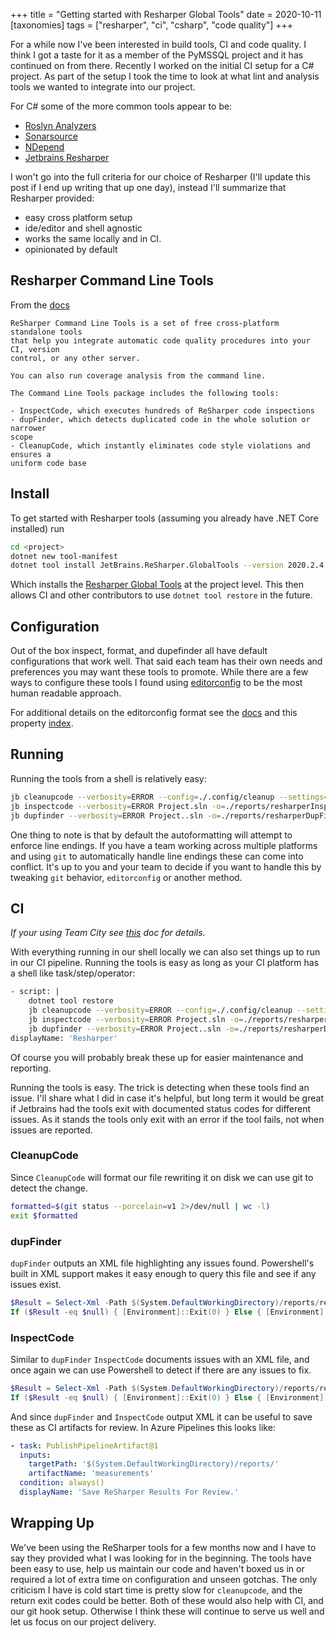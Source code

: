 +++
title = "Getting started with Resharper Global Tools"
date = 2020-10-11
[taxonomies]
tags = ["resharper", "ci", "csharp", "code quality"]
+++

For a while now I've been interested in build tools, CI and code quality. I
think I got a taste for it as a member of the PyMSSQL project and it has
continued on from there. Recently I worked on the initial CI setup for a C#
project. As part of the setup I took the time to look at what lint and
analysis tools we wanted to integrate into our project.

For C# some of the more common tools appear to be:

- [Roslyn Analyzers](https://github.com/dotnet/roslyn-analyzers)
- [Sonarsource](http://www.sonarsource.com)
- [NDepend](https://www.ndepend.com)
- [Jetbrains Resharper](https://www.jetbrains.com/resharper/)

I won't go into the full criteria for our choice of Resharper (I'll update this post
if I end up writing that up one day), instead I'll summarize that Resharper provided:

- easy cross platform setup
- ide/editor and shell agnostic
- works the same locally and in CI.
- opinionated by default

## Resharper Command Line Tools

From the [docs](https://www.jetbrains.com/help/resharper/ReSharper_Command_Line_Tools.html)

```text
ReSharper Command Line Tools is a set of free cross-platform standalone tools
that help you integrate automatic code quality procedures into your CI, version
control, or any other server.

You can also run coverage analysis from the command line.

The Command Line Tools package includes the following tools:

- InspectCode, which executes hundreds of ReSharper code inspections
- dupFinder, which detects duplicated code in the whole solution or narrower
scope
- CleanupCode, which instantly eliminates code style violations and ensures a
uniform code base
```

## Install

To get started with Resharper tools (assuming you already have .NET Core
installed) run

```bash
cd <project>
dotnet new tool-manifest
dotnet tool install JetBrains.ReSharper.GlobalTools --version 2020.2.4
```

Which installs the [Resharper Global Tools](https://www.nuget.org/packages/JetBrains.ReSharper.GlobalTools/2020.2.4)
at the project level. This then allows CI and other contributors to use
`dotnet tool restore` in the future.

## Configuration

Out of the box inspect, format, and dupefinder all have default configurations
that work well. That said each team has their own needs and preferences you
may want these tools to promote. While there are a few ways to configure
these tools I found using [editorconfig](https://www.jetbrains.com/help/resharper/Using_EditorConfig.html)
to be the most human readable approach.

For additional details on the editorconfig format see the [docs](https://editorconfig.org)
and this property [index](https://www.jetbrains.com/help/rider/EditorConfig_Index.html).

## Running

Running the tools from a shell is relatively easy:

```bash
jb cleanupcode --verbosity=ERROR --config=./.config/cleanup --settings=./.editorconfig --no-buildin-settings ./Project.sln
jb inspectcode --verbosity=ERROR Project.sln -o=./reports/resharperInspect.xml
jb dupfinder --verbosity=ERROR Project..sln -o=./reports/resharperDupFinder.xml
```

One thing to note is that by default the autoformatting will attempt to enforce
line endings. If you have a team working across multiple platforms and using `git`
to automatically handle line endings these can come into conflict. It's up to
you and your team to decide if you want to handle this by tweaking `git` behavior,
`editorconfig` or another method.

## CI

*If your using Team City see [this](https://www.jetbrains.com/help/resharper/Detect_code_issues_in_a_build_using_ReSharper_and_TeamCity.html)
doc for details.*

With everything running in our shell locally we can also set things up to run
in our CI pipeline. Running the tools is easy as long as your CI platform has
a shell like task/step/operator:

```bash
- script: |
    dotnet tool restore
    jb cleanupcode --verbosity=ERROR --config=./.config/cleanup --settings=./.editorconfig --no-buildin-settings ./Project.sln
    jb inspectcode --verbosity=ERROR Project.sln -o=./reports/resharperInspect.xml
    jb dupfinder --verbosity=ERROR Project..sln -o=./reports/resharperDupFinder.xml
displayName: 'Resharper'
```

 Of course you will probably break these up for easier maintenance and
 reporting.

Running the tools is easy. The trick is detecting when these tools find
an issue. I'll share what I did in case it's helpful, but long term it
would be great if Jetbrains had the tools exit with documented status
codes for different issues. As it stands the tools only exit with an
error if the tool fails, not when issues are reported.

### CleanupCode

Since `CleanupCode` will format our file rewriting it on disk we can use
git to detect the change.

```bash
formatted=$(git status --porcelain=v1 2>/dev/null | wc -l)
exit $formatted
```

### dupFinder

`dupFinder` outputs an XML file highlighting any issues found. Powershell's
built in XML support makes it easy enough to query this file and see if any
issues exist.

```powershell
$Result = Select-Xml -Path $(System.DefaultWorkingDirectory)/reports/resharperDupFinder.xml -XPath "/DuplicatesReport/Duplicates/*"
If ($Result -eq $null) { [Environment]::Exit(0) } Else { [Environment]::Exit(1) }
```

### InspectCode

Similar to `dupFinder` `InspectCode` documents issues with an XML file, and
once again we can use Powershell to detect if there are any issues to fix.

```powershell
$Result = Select-Xml -Path $(System.DefaultWorkingDirectory)/reports/resharperInspect.xml -XPath "/Report/Issues/Project/*"
If ($Result -eq $null) { [Environment]::Exit(0) } Else { [Environment]::Exit(1) }
```

And since `dupFinder` and `InspectCode` output XML it can be useful to save
these as CI artifacts for review. In Azure Pipelines this looks like:

```yaml
- task: PublishPipelineArtifact@1
  inputs:
    targetPath: '$(System.DefaultWorkingDirectory)/reports/'
    artifactName: 'measurements'
  condition: always()
  displayName: 'Save ReSharper Results For Review.'
```

## Wrapping Up

We've been using the ReSharper tools for a few months now and I have to say they
provided what I was looking for in the beginning. The tools have been easy
to use, help us maintain our code and haven't boxed us in or required a lot
of extra time on configuration and unseen gotchas. The only criticism I have is
cold start time is pretty slow for `cleanupcode`, and the return exit codes
could be better. Both of these would also help with CI, and our git hook setup.
Otherwise I think these will continue to serve us well and let us focus
on our project delivery.
